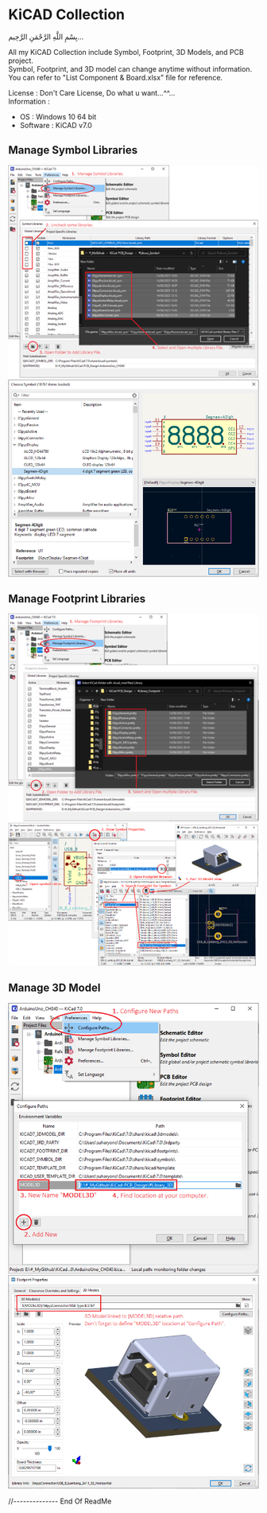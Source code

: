 # KiCAD Collection
بِسْمِ اللَّهِ الرَّحْمَنِ الرَّحِيم... 
 
All my KiCAD Collection include Symbol, Footprint, 3D Models, and PCB project.  
Symbol, Footprint, and 3D model can change anytime without information.  
You can refer to "List Component & Board.xlsx" file for reference.

License : Don't Care License, Do what u want...^^...  
Information :
- OS   : Windows 10 64 bit  
- Software : KiCAD v7.0  

## Manage Symbol Libraries  
![Set path.](https://github.com/toopayz/KiCAD-PCB_Design/blob/main/KiCAD_Picture/Symbol%20__Set%20Path.png)
![Test Symbol.](https://github.com/toopayz/KiCAD-PCB_Design/blob/main/KiCAD_Picture/Symbol__Test%20Add.png)

## Manage Footprint Libraries  
![Set path.](https://github.com/toopayz/KiCAD-PCB_Design/blob/main/KiCAD_Picture/Footprint__Set%20Path.png)
![Test Footprint.](https://github.com/toopayz/KiCAD-PCB_Design/blob/main/KiCAD_Picture/Footprint__Test%20Add.png)

## Manage 3D Model  
![Set 3D Path.](https://github.com/toopayz/KiCAD-PCB_Design/blob/main/KiCAD_Picture/3D%20Models__Set%20Path.png)
![Test 3D.](https://github.com/toopayz/KiCAD-PCB_Design/blob/main/KiCAD_Picture/3D%20Models__Test%20Add.png)

//-------------- End Of ReadMe
